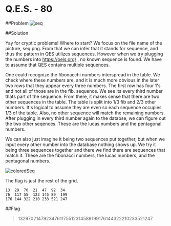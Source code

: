 # Q.E.S. - 80

##Problem
![seq](http://compete.sctf.io/problems/2015q1/seq.png "seq")


##Solution

Yay for cryptic problems! Where to start? We focus on the file name of the picture, seq.png. From that we can infer that it stands for sequence, and thus the pattern in QES utilizes sequences. However when we try plugging the numbers into https://oeis.org/ , no known sequence is found. We have to assume that QES contains multiple sequences.

One could recognize the fibonacchi numbers interspread in the table. We check where these numbers are, and it is much more obvious in the later two rows that they appear every three numbers. The first row has four 1's and not all of those are in the fib. sequence. We see its every third number thats part of the sequence. From there, it makes sense that there are two other sequences in the table. The table is split into 1/3 fib and 2/3 other numbers. It's logical to assume they are even so each sequence occupies 1/3 of the table. Also, no other sequence will match the remaining numbers. After plugging in every third number again to the databse, we can figure out the two other seqences. These are the lucas numbers and the pentagonal numbers. 

We can also just imagine it being two sequences put together, but when we input every other number into the database nothing shows up. We try it being three sequences together and there we find there are sequences that match it. These are the fibonacci numbers, the lucas numbers, and the pentagonal numbers.

![coloredSeq](http://s16.postimg.org/pwvjc7g5x/QES.png "coloredSeq")

The flag is just the rest of the grid.

    13  29  70  21  47  92  34
    76  117 55  123 145 89  199
    176 144 322 210 233 521 247

##Flag

>13297021479234761175512314589199176144322210233521247
